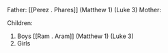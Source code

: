 Father: [[Perez . Phares]] (Matthew 1) (Luke 3)
Mother: 

Children:
1) Boys
	[[Ram . Aram]] (Matthew 1) (Luke 3)
2) Girls
	